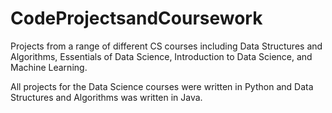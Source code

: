 # CodeProjectsandCoursework
Projects from a range of different CS courses including Data Structures and Algorithms, Essentials of Data Science, Introduction to Data Science, and Machine Learning.

All projects for the Data Science courses were written in Python and Data Structures and Algorithms was written in Java.
